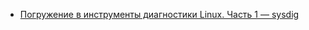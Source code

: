 - [Погружение в инструменты диагностики Linux. Часть 1 — sysdig](https://habr.com/ru/articles/876160/)
